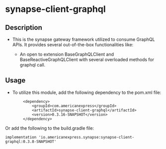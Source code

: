 # synapse-client-graphql

## Description
- This is the synapse gateway framework utilized to consume GraphQL APIs. It provides several out-of-the-box
  functionalities like:

    - An open to extension BaseGraphQLClient and BaseReactiveGraphQLClient with several overloaded methods for graphql call.

## Usage
- To utilize this module, add the following dependency to the pom.xml file:
```
        <dependency>
            <groupId>com.americanexpress</groupId>
            <artifactId>synapse-client-graphql</artifactId>
            <version>0.3.16-SNAPSHOT</version>
        </dependency>
```
Or add the following to the build.gradle file:
```
implementation 'io.americanexpress.synapse:synapse-client-graphql:0.3.8-SNAPSHOT'
```
